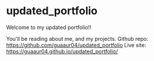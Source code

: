 # updated_portfolio

Welcome to my updated portfolio!!



You'll be reading about me, and my projects. 
Github repo: https://github.com/guaaur04/updated_portfolio
Live site: https://guaaur04.github.io/updated_portfolio/